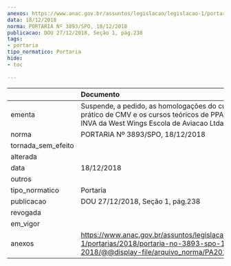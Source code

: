 ```yaml
---
anexos: https://www.anac.gov.br/assuntos/legislacao/legislacao-1/portarias/2018/portaria-no-3893-spo-18-12-2018/@@display-file/arquivo_norma/PA2018-3893.pdf
data: 18/12/2018
norma: PORTARIA Nº 3893/SPO, 18/12/2018
publicacao: DOU 27/12/2018, Seção 1, pág.238
tags:
- portaria
tipo_normatico: Portaria
hide: 
- toc 
 
---
```


|                    | Documento                                                                                                                                                     |
|:-------------------|:--------------------------------------------------------------------------------------------------------------------------------------------------------------|
| ementa             | Suspende, a pedido, as homologações do curso teórico e prático de CMV e os cursos teóricos de PPA, PCA/IFR e INVA da West Wings Escola de Aviacao Ltda. - ME. |
| norma              | PORTARIA Nº 3893/SPO, 18/12/2018                                                                                                                              |
| tornada_sem_efeito |                                                                                                                                                               |
| alterada           |                                                                                                                                                               |
| data               | 18/12/2018                                                                                                                                                    |
| outros             |                                                                                                                                                               |
| tipo_normatico     | Portaria                                                                                                                                                      |
| publicacao         | DOU 27/12/2018, Seção 1, pág.238                                                                                                                              |
| revogada           |                                                                                                                                                               |
| em_vigor           |                                                                                                                                                               |
| anexos             | https://www.anac.gov.br/assuntos/legislacao/legislacao-1/portarias/2018/portaria-no-3893-spo-18-12-2018/@@display-file/arquivo_norma/PA2018-3893.pdf          |